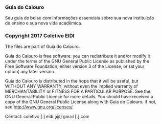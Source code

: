 ### Guia do Calouro
Seu guia de bolso com informações essenciais sobre sua nova instituição de ensino e sua nova vida acadêmica.

### Copyright 2017 Coletivo EIDI

The files are part of Guia do Calouro.

Guia do Calouro is free software: you can
redistribute it and/or modify it under the terms of the GNU General
Public License as published by the Free Software Foundation, either
version 3 of the License, or (at your option) any later version.

Guia do Calouro is distributed in the hope that
it will be useful, but WITHOUT ANY WARRANTY; without even the implied
warranty of MERCHANTABILITY or FITNESS FOR A PARTICULAR PURPOSE. See
the GNU General Public License for more details.
You should have received a copy of the GNU General Public License
along with Guia do Calouro.
If not, see <http://www.gnu.org/licenses/>.

Contact: coletivo [.] eidi [@] gmail [.] com
